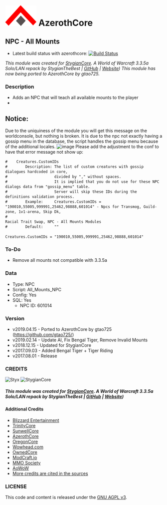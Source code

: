 # ![logo](https://raw.githubusercontent.com/azerothcore/azerothcore.github.io/master/images/logo-github.png) AzerothCore
## NPC - All Mounts #
- Latest build status with azerothcore: [![Build Status](https://github.com/azerothcore/mod-npc-all-mounts/workflows/core-build/badge.svg?branch=master&event=push)](https://github.com/azerothcore/mod-npc-all-mounts)

_This module was created for [StygianCore](https://rebrand.ly/stygiancoreproject). A World of Warcraft 3.3.5a Solo/LAN repack by StygianTheBest | [GitHub](https://rebrand.ly/stygiangithub) | [Website](https://rebrand.ly/stygianthebest))_
_This module has now being ported to AzerothCore by gtao725._

### Description ###

- Adds an NPC that will teach all available mounts to the player
- 
## Notice:

Due to the uniquiness of the module you will get this message on the worldconsole, but nothing is broken.
It is due to the npc not exactly having a gossip menu in the database, the script handles the gossip menu because of the additional locales.
![image](https://user-images.githubusercontent.com/16887899/154320677-b55f8528-6129-46e2-902f-39d3465244b7.png)
Please add the adjustment to the conf to have that error message not show up:
```
#    Creatures.CustomIDs
#        Description: The list of custom creatures with gossip dialogues hardcoded in core,
#                     divided by "," without spaces.
#                     It is implied that you do not use for these NPC dialogs data from "gossip_menu" table.
#                     Server will skip these IDs during the definitions validation process.
#        Example:     Creatures.CustomIDs = "190010,55005,999991,25462,98888,601014" - Npcs for Transmog, Guild-zone, 1v1-arena, Skip Dk,
#                                                                                      Racial Trait Swap, NPC - All Mounts Modules
#        Default:     ""

Creatures.CustomIDs = "190010,55005,999991,25462,98888,601014"
```

### To-Do ###

- Remove all mounts not compatible with 3.3.5a

### Data ###

- Type: NPC
- Script: All_Mounts_NPC
- Config: Yes
- SQL: Yes
    - NPC ID: 601014


### Version ###

- v2019.04.15 - Ported to AzerothCore by gtao725 (https://github.com/gtao725/)
- v2019.02.14 - Update AI, Fix Bengal Tiger, Remove Invalid Mounts
- v2018.12.15 - Updated for StygianCore
- v2017.09.03 - Added Bengal Tiger + Tiger Riding
- v2017.08.01 - Release


### CREDITS

![Styx](https://stygianthebest.github.io/assets/img/avatar/avatar-128.jpg "Styx")
![StygianCore](https://stygianthebest.github.io/assets/img/projects/stygiancore/StygianCore.png "StygianCore")

##### This module was created for [StygianCore](https://rebrand.ly/stygiancoreproject). A World of Warcraft 3.3.5a Solo/LAN repack by StygianTheBest | [GitHub](https://rebrand.ly/stygiangithub) | [Website](https://rebrand.ly/stygianthebest))

#### Additional Credits

- [Blizzard Entertainment](http://blizzard.com)
- [TrinityCore](https://github.com/TrinityCore/TrinityCore/blob/3.3.5/THANKS)
- [SunwellCore](http://www.azerothcore.org/pages/sunwell.pl/)
- [AzerothCore](https://github.com/AzerothCore/azerothcore-wotlk/graphs/contributors)
- [OregonCore](https://wiki.oregon-core.net/)
- [Wowhead.com](http://wowhead.com)
- [OwnedCore](http://ownedcore.com/)
- [ModCraft.io](http://modcraft.io/)
- [MMO Society](https://www.mmo-society.com/)
- [AoWoW](https://wotlk.evowow.com/)
- [More credits are cited in the sources](https://github.com/StygianTheBest)

### LICENSE

This code and content is released under the [GNU AGPL v3](https://github.com/azerothcore/azerothcore-wotlk/blob/master/LICENSE-AGPL3).
